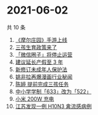 # 2021-06-02

共 10 条

<!-- BEGIN -->
<!-- 最后更新时间 Wed Jun 02 2021 04:16:16 GMT+0800 (China Standard Time) -->

1. [《摩尔庄园》手游上线](https://www.zhihu.com/search?q=摩尔庄园)
2. [三孩生育政策来了](https://www.zhihu.com/search?q=三孩政策)
3. [「微信圈子」将停止运营](https://www.zhihu.com/search?q=微信圈子)
4. [建议延长产假至 3 年](https://www.zhihu.com/search?q=延长产假)
5. [新修订未成年人保护法](https://www.zhihu.com/search?q=未成年人保护法)
6. [姚非拉再爆漫画行业秘闻](https://www.zhihu.com/search?q=姚非拉)
7. [陈婷 提前完成三孩任务](https://www.zhihu.com/search?q=张艺谋太太)
8. [中小学学制「633」改为「522」](https://www.zhihu.com/search?q=中小学)
9. [小米 200W 充电](https://www.zhihu.com/search?q=小米电池)
10. [江苏发现一例 H10N3 禽流感病例](https://www.zhihu.com/search?q=江苏禽流感)

<!-- END -->
